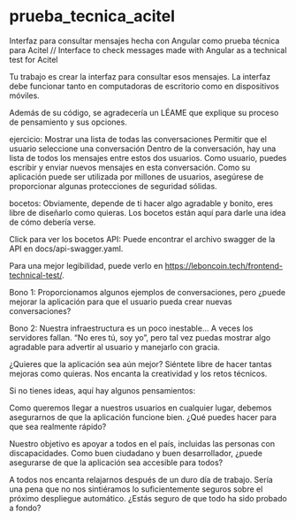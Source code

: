 # prueba_tecnica_acitel
Interfaz para consultar mensajes hecha con Angular como prueba técnica para Acitel // Interface to check messages made with Angular as a technical test for Acitel

Tu trabajo es crear la interfaz para consultar esos mensajes. La interfaz debe funcionar tanto en computadoras de escritorio como en dispositivos móviles.

Además de su código, se agradecería un LÉAME que explique su proceso de pensamiento y sus opciones.

ejercicio:
Mostrar una lista de todas las conversaciones
Permitir que el usuario seleccione una conversación
Dentro de la conversación, hay una lista de todos los mensajes entre estos dos usuarios.
Como usuario, puedes escribir y enviar nuevos mensajes en esta conversación.
Como su aplicación puede ser utilizada por millones de usuarios, asegúrese de proporcionar algunas protecciones de seguridad sólidas.

bocetos:
Obviamente, depende de ti hacer algo agradable y bonito, eres libre de diseñarlo como quieras. Los bocetos están aquí para darle una idea de cómo debería verse.

Click para ver los bocetos
API:
Puede encontrar el archivo swagger de la API en docs/api-swagger.yaml.

Para una mejor legibilidad, puede verlo en https://leboncoin.tech/frontend-technical-test/.

Bono 1:
Proporcionamos algunos ejemplos de conversaciones, pero ¿puede mejorar la aplicación para que el usuario pueda crear nuevas conversaciones?

Bono 2:
Nuestra infraestructura es un poco inestable... A veces los servidores fallan. “No eres tú, soy yo”, pero tal vez puedas mostrar algo agradable para advertir al usuario y manejarlo con gracia.

¿Quieres que la aplicación sea aún mejor?
Siéntete libre de hacer tantas mejoras como quieras. Nos encanta la creatividad y los retos técnicos.

Si no tienes ideas, aquí hay algunos pensamientos:

Como queremos llegar a nuestros usuarios en cualquier lugar, debemos asegurarnos de que la aplicación funcione bien. ¿Qué puedes hacer para que sea realmente rápido?

Nuestro objetivo es apoyar a todos en el país, incluidas las personas con discapacidades. Como buen ciudadano y buen desarrollador, ¿puede asegurarse de que la aplicación sea accesible para todos?

A todos nos encanta relajarnos después de un duro día de trabajo. Sería una pena que no nos sintiéramos lo suficientemente seguros sobre el próximo despliegue automático. ¿Estás seguro de que todo ha sido probado a fondo?
